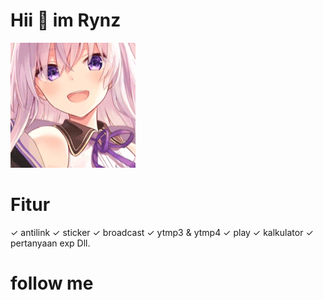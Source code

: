 # Hii 👋 im Rynz
<img src="image/previewfile_1891042977.gif" width="200" height="200">

# Fitur 
✓ antilink
✓ sticker 
✓ broadcast
✓ ytmp3 & ytmp4
✓ play
✓ kalkulator
✓ pertanyaan exp
Dll. 

# follow me




